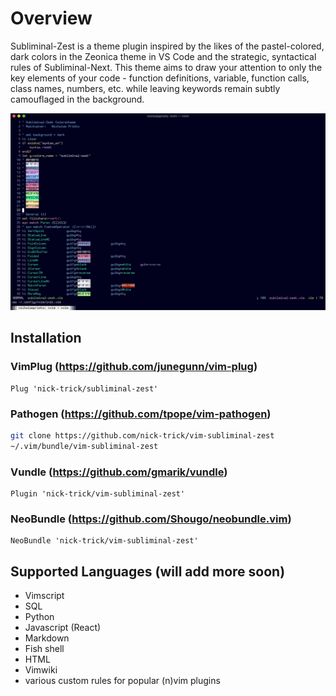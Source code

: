 # Overview

Subliminal-Zest is a theme plugin inspired by the likes of the pastel-colored,
dark colors in the Zeonica theme in VS Code and the strategic, syntactical
rules of Subliminal-Next. This theme aims to draw your attention to only the key
elements of your code - function definitions, variable, function calls, class
names, numbers, etc. while leaving keywords remain subtly camouflaged in the
background.

![](screenshot.png)

## Installation
### VimPlug (https://github.com/junegunn/vim-plug)
```vim
Plug 'nick-trick/subliminal-zest'
```

### Pathogen (https://github.com/tpope/vim-pathogen)
```sh
git clone https://github.com/nick-trick/vim-subliminal-zest
~/.vim/bundle/vim-subliminal-zest
```

### Vundle (https://github.com/gmarik/vundle)
```vim
Plugin 'nick-trick/vim-subliminal-zest'
```

### NeoBundle (https://github.com/Shougo/neobundle.vim)
```vim
NeoBundle 'nick-trick/vim-subliminal-zest'
```

## Supported Languages (will add more soon)
* Vimscript
* SQL
* Python
* Javascript (React)
* Markdown
* Fish shell
* HTML
* Vimwiki
* various custom rules for popular (n)vim plugins
